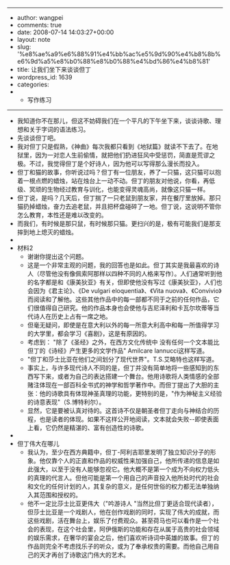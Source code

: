 - ---
- author: wangpei
- comments: true
- date: 2008-07-14 14:03:27+00:00
- layout: note
- slug: '%e8%ae%a9%e6%88%91%e4%bb%ac%e5%9d%90%e4%b8%8b%e6%9d%a5%e8%b0%88%e8%b0%88%e4%bd%86%e4%b8%81'
- title: 让我们坐下来谈谈但丁
- wordpress_id: 1639
- categories:
- - 写作练习
- ---
- 我知道你不在那儿，但这不妨碍我们在一个平凡的下午坐下来，谈谈诗歌、理想和关于字词的语法练习。
- 先谈谈但丁吧。
- 我对但丁只是假熟，《神曲》每次我都只看到《地狱篇》就读不下去了。在地狱里，因为一对恋人生前偷情，就把他们扔进狂风中受惩罚，简直是荒谬之极。不过，我觉得但丁是个好诗人，因为他可以写得那么漫长而投入。
- 但丁和猫的故事，你听说过吗？但丁有一位朋友，养了一只猫，这只猫可以抱着一根点燃的蜡烛，站在烛台上一动不动。但丁的朋友对他说，你看，再低级、冥顽的生物经过教育与训化，也能变得灵魂高尚，就像这只猫一样。
- 但丁说，是吗？几天后，但丁揣了一只老鼠到朋友家，并在餐厅里放掉。那只猫扔掉蜡烛，奋力去追老鼠，并且把杯盘碰碎了一地。但丁说，这说明不管你怎么教育，本性还是难以改变的。
- 而我们，有时候是那只鼠，有时候那只猫。更扫兴的是，极有可能我们是那支摔到地上熄灭的蜡烛。
- 
- 材料2
    - 谢谢你提出这个问题。
    - 这是一个非常主观的问题，我的回答也是如此。但丁其实是我最喜欢的诗人（尽管他没有像佩索阿那样以四种不同的人格来写作）。人们通常听到他的名字都是和《康美狄亚》有关，但即使他没有写过《康美狄亚》，人们也会因为《君主论》、《De vulgari eloquentia》、《Vita nuova》、《Convivio》而阅读和了解他。这些其他作品中的每一部都不同于之前的任何作品，它们很值得自己研究。他的作品本身也会使他与吉尼泽利和卡瓦尔坎蒂等当代诗人在历史上占有一席之地。
    - 但毫无疑问，即使是在意大利以外的每一所意大利高中和每一所值得学习的大学里，都会学习《喜剧》，这是有原因的。
    - 考虑到： "除了《圣经》之外，在西方文化传统中 没有任何一个文本能比但丁的《诗经》产生更多的文学作品" Amilcare Iannucci这样写道。
    - "但丁和莎士比亚在他们之间划分了现代世界"。T.S.艾略特也这样写道。
    - 事实上，与许多现代诗人不同的是，但丁并没有简单地将一些感知到的东西写下来，或者为自己的表达搭建一个舞台。他用诗歌将人类情感的全部赌注体现在一部百科全书式的神学和哲学著作中。而但丁提出了大胆的主张：他的诗歌具有体现神圣真理的功能，更特别的是，"作为神秘主义经验的诗意表现"（S.博特利尔）。
    - 显然，它是要被认真对待的。这首诗不仅是朝圣者但丁走向与神结合的历程，也是读者的体现。如果不这样公开地阅读，文本就会失败--即使表面上看，它仍然是精湛的、富有创造性的诗歌。
- 
- 但丁伟大在哪儿
    - 我认为，至少在西方典籍中，但丁-阿利吉耶里发明了独立知识分子的形象。他仅靠个人的正直和作品的权威性来加强自己，他所传递的信息是如此强大，以至于没有人能够忽视它。他大概不是第一个成为不向权力低头的真理的代言人。但他可能是第一个用自己的声音投入他所处时代的社会和文化的任何计划的人，其复杂的意义，是任何世俗的权力都无法单独纳入其范围和授权的。
    - 他不一定比莎士比亚更伟大（"吟游诗人 "当然比但丁更适合现代读者），但莎士比亚是一个戏剧人，他在创作戏剧的同时，实现了伟大的成就，而这些戏剧，活在舞台上，娱乐了付费观众。甚至荷马也可以看作是一个社会的表现，在这个社会里，阿伊俄斯的功能和存在从属于高贵的社会领域的娱乐需求，在奢华的宴会之后，他们喜欢听诗词中英雄的故事。但丁的作品则完全不考虑找乐子的听众，或为了奉承权贵的需要。而他自己用自己的天才再创了诗歌这门伟大的艺术。
